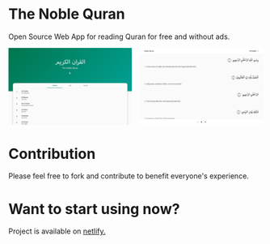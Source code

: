 # The Noble Quran

Open Source Web App for reading Quran for free and without ads.

<p style="display:grid; grid-template-columns: repeat(2, 1fr);gap:16px">
    <img src="./screenshots/home-page-light.png" alt="HomePage Light Theme">
    <img src="./screenshots/surah-page-light.png" alt="Surah Page Light Theme">
</p>

<!-- <p align="center"><img src="./screenshots/home-page-light.png" alt="HomePage Light Theme"></p>

<p align="center"><img src="./screenshots/surah-page-light.png" alt="Surah Page Light Theme"></p> -->

# Contribution

Please feel free to fork and contribute to benefit everyone's experience.

# Want to start using now?

Project is available on [netlify.](https://noblequran.netlify.app)
